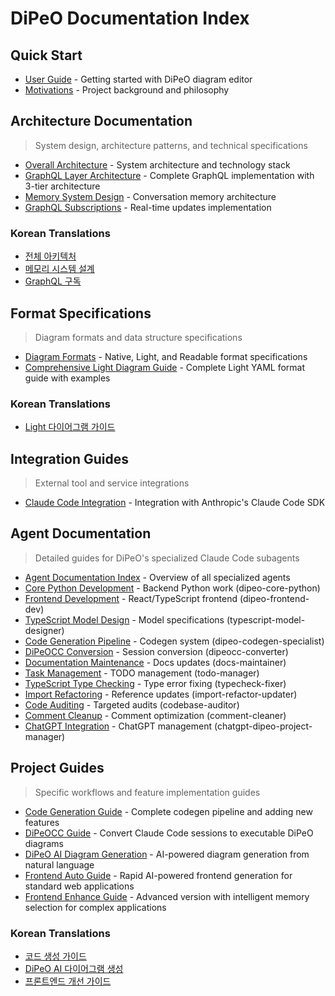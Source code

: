 # DiPeO Documentation Index

## Quick Start
- [User Guide](README.md) - Getting started with DiPeO diagram editor
- [Motivations](motivations.md) - Project background and philosophy

## Architecture Documentation
> System design, architecture patterns, and technical specifications

- [Overall Architecture](architecture/overall_architecture.md) - System architecture and technology stack
- [GraphQL Layer Architecture](architecture/graphql-layer.md) - Complete GraphQL implementation with 3-tier architecture
- [Memory System Design](architecture/memory_system_design.md) - Conversation memory architecture  
- [GraphQL Subscriptions](architecture/graphql-subscriptions.md) - Real-time updates implementation

### Korean Translations
- [전체 아키텍처](architecture/korean/overall_architecture.md)
- [메모리 시스템 설계](architecture/korean/memory_system_design.md)
- [GraphQL 구독](architecture/korean/graphql-subscriptions.md)

## Format Specifications
> Diagram formats and data structure specifications

- [Diagram Formats](formats/diagram_formats.md) - Native, Light, and Readable format specifications
- [Comprehensive Light Diagram Guide](formats/comprehensive_light_diagram_guide.md) - Complete Light YAML format guide with examples

### Korean Translations
- [Light 다이어그램 가이드](formats/korean/comprehensive_light_diagram_guide.md)

## Integration Guides
> External tool and service integrations

- [Claude Code Integration](integrations/claude-code.md) - Integration with Anthropic's Claude Code SDK

## Agent Documentation
> Detailed guides for DiPeO's specialized Claude Code subagents

- [Agent Documentation Index](agents/index.md) - Overview of all specialized agents
- [Core Python Development](agents/core-python-development.md) - Backend Python work (dipeo-core-python)
- [Frontend Development](agents/frontend-development.md) - React/TypeScript frontend (dipeo-frontend-dev)
- [TypeScript Model Design](agents/typescript-model-design.md) - Model specifications (typescript-model-designer)
- [Code Generation Pipeline](agents/codegen-pipeline.md) - Codegen system (dipeo-codegen-specialist)
- [DiPeOCC Conversion](agents/dipeocc-conversion.md) - Session conversion (dipeocc-converter)
- [Documentation Maintenance](agents/documentation-maintenance.md) - Docs updates (docs-maintainer)
- [Task Management](agents/task-management.md) - TODO management (todo-manager)
- [TypeScript Type Checking](agents/typecheck-fixing.md) - Type error fixing (typecheck-fixer)
- [Import Refactoring](agents/import-refactoring.md) - Reference updates (import-refactor-updater)
- [Code Auditing](agents/code-auditing.md) - Targeted audits (codebase-auditor)
- [Comment Cleanup](agents/comment-cleanup.md) - Comment optimization (comment-cleaner)
- [ChatGPT Integration](agents/chatgpt-integration.md) - ChatGPT management (chatgpt-dipeo-project-manager)

## Project Guides
> Specific workflows and feature implementation guides

- [Code Generation Guide](projects/code-generation-guide.md) - Complete codegen pipeline and adding new features
- [DiPeOCC Guide](projects/dipeocc-guide.md) - Convert Claude Code sessions to executable DiPeO diagrams
- [DiPeO AI Diagram Generation](projects/dipeodipeo-guide.md) - AI-powered diagram generation from natural language
- [Frontend Auto Guide](projects/frontend_auto/README.md) - Rapid AI-powered frontend generation for standard web applications
- [Frontend Enhance Guide](projects/frontend-enhance-guide.md) - Advanced version with intelligent memory selection for complex applications

### Korean Translations
- [코드 생성 가이드](projects/korean/code-generation-guide.md)
- [DiPeO AI 다이어그램 생성](projects/korean/dipeodipeo-guide.md)
- [프론트엔드 개선 가이드](projects/korean/frontend-enhance-guide.md)
